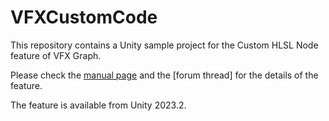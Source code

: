 VFXCustomCode
=============

This repository contains a Unity sample project for the Custom HLSL Node
feature of VFX Graph.

Please check the [manual page] and the [forum thread] for the details of the
feature.

[manual page]:
  https://docs.unity3d.com/Packages/com.unity.visualeffectgraph@16.0/manual/CustomHLSL-Common.html

[forum post]:
  https://forum.unity.com/threads/flock-using-custom-hlsl-global-buffer.1463741/

The feature is available from Unity 2023.2.
